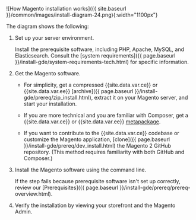 ![How Magento installation works]({{ site.baseurl }}/common/images/install-diagram-24.png){:width="1100px"}

The diagram shows the following:

1. Set up your server environment.

   Install the prerequisite software, including PHP, Apache, MySQL, and Elasticsearch. Consult the [system requirements]({{ page.baseurl }}/install-gde/system-requirements-tech.html) for specific information.

1. Get the Magento software.

   *  For simplicity, get a compressed {{site.data.var.ce}} or {{site.data.var.ee}} [archive]({{ page.baseurl }}/install-gde/prereq/zip_install.html), extract it on your Magento server, and start your installation.

   *  If you are more technical and you are familiar with Composer, get a {{site.data.var.ce}} or {{site.data.var.ee}}  [metapackage]({{page.baseurl}}/install-gde/composer.html).

   *  If you want to contribute to the {{site.data.var.ce}} codebase or customize the Magento application, [clone]({{ page.baseurl }}/install-gde/prereq/dev_install.html) the Magento 2 GitHub repository. (This method requires familiarity with both GitHub and Composer.)

1. Install the Magento software using the command line.

   If the step fails because prerequisite software isn't set up correctly, review our [Prerequisites]({{ page.baseurl }}/install-gde/prereq/prereq-overview.html).

1. Verify the installation by viewing your storefront and the Magento Admin.
